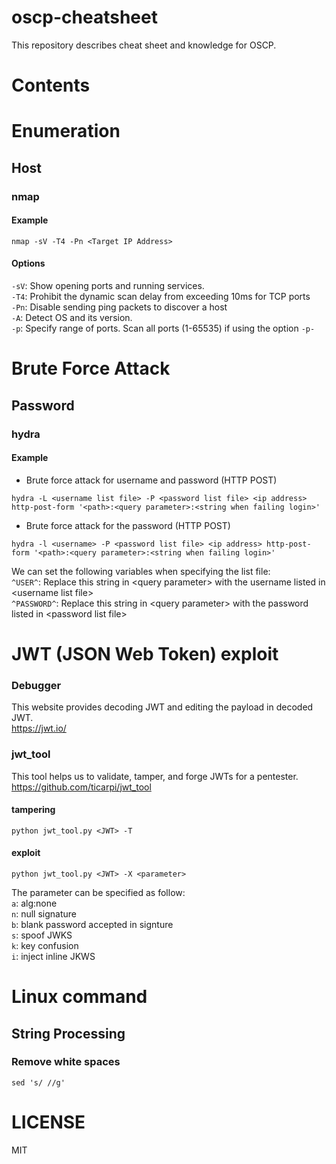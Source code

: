 # oscp-cheatsheet
This repository describes cheat sheet and knowledge for OSCP.

# Contents

# Enumeration
## Host
### nmap
#### Example
```console
nmap -sV -T4 -Pn <Target IP Address>
```
#### Options
`-sV`: Show opening ports and running services.  
`-T4`: Prohibit the dynamic scan delay from exceeding 10ms for TCP ports  
`-Pn`: Disable sending ping packets to discover a host  
`-A`: Detect OS and its version.  
`-p`: Specify range of ports. Scan all ports (1-65535) if using the option `-p-`  


# Brute Force Attack
## Password
### hydra
#### Example
- Brute force attack for username and password (HTTP POST)
```console
hydra -L <username list file> -P <password list file> <ip address> http-post-form '<path>:<query parameter>:<string when failing login>'  
```
- Brute force attack for the password (HTTP POST)
```console
hydra -l <username> -P <password list file> <ip address> http-post-form '<path>:<query parameter>:<string when failing login>'
```
We can set the following variables when specifying the list file:  
`^USER^`: Replace this string in \<query parameter\> with the username listed in \<username list file\>  
`^PASSWORD^`: Replace this string in \<query parameter\> with the password listed in \<password list file\>

# JWT (JSON Web Token) exploit

### Debugger
This website provides decoding JWT and editing the payload in decoded JWT.  
https://jwt.io/

### jwt_tool
This tool helps us to validate, tamper, and forge JWTs for a pentester.  
https://github.com/ticarpi/jwt_tool


#### tampering
```
python jwt_tool.py <JWT> -T
```

#### exploit
```
python jwt_tool.py <JWT> -X <parameter>
```
The parameter can be specified as follow:  
`a`: alg:none  
`n`: null signature  
`b`: blank password accepted in signture  
`s`: spoof JWKS  
`k`: key confusion  
`i`: inject inline JKWS  


# Linux command
## String Processing
### Remove white spaces
```
sed 's/ //g'
```

# LICENSE
MIT


